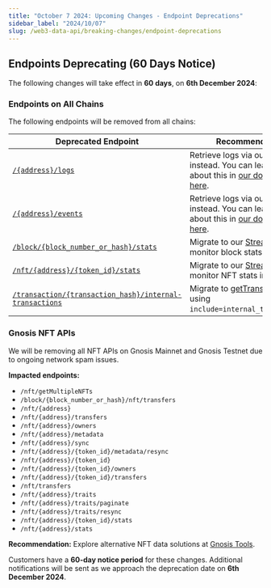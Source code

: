 ```yaml
---
title: "October 7 2024: Upcoming Changes - Endpoint Deprecations"
sidebar_label: "2024/10/07"
slug: /web3-data-api/breaking-changes/endpoint-deprecations
---
```


## Endpoints Deprecating (60 Days Notice)

The following changes will take effect in **60 days**, on **6th December 2024**:

### Endpoints on All Chains
The following endpoints will be removed from all chains:

| Deprecated Endpoint | Recommendation |
| ---------------------------------- | -------------------------------------- | 
| [`/{address}/logs`](/web3-data-api/evm/reference/get-contract-logs) | Retrieve logs via our RPC nodes instead. You can learn more about this in [our documentation here](/rpc-nodes/reference/eth_getLogs). |
| [`/{address}/events`](/web3-data-api/evm/reference/get-contract-events) | Retrieve logs via our RPC nodes instead. You can learn more about this in [our documentation here](/rpc-nodes/reference/eth_getLogs). |
| [`/block/{block_number_or_hash}/stats`](/web3-data-api/evm/reference/get-block-stats) | Migrate to our [Streams API](/streams-api/evm) to monitor block stats in real time. |
| [`/nft/{address}/{token_id}/stats`](/web3-data-api/evm/reference/get-nft-token-stats) | Migrate to our [Streams API](/streams-api/evm) to monitor NFT stats in real time. |
| [`/transaction/{transaction_hash}/internal-transactions`](/web3-data-api/evm/reference/get-internal-transactions) | Migrate to [getTransactionHash](/web3-data-api/evm/reference/get-transaction) using `include=internal_transactions`. |

### Gnosis NFT APIs

We will be removing all NFT APIs on Gnosis Mainnet and Gnosis Testnet due to ongoing network spam issues.

**Impacted endpoints:**

- `/nft/getMultipleNFTs`
- `/block/{block_number_or_hash}/nft/transfers`
- `/nft/{address}`
- `/nft/{address}/transfers`
- `/nft/{address}/owners`
- `/nft/{address}/metadata`
- `/nft/{address}/sync`
- `/nft/{address}/{token_id}/metadata/resync`
- `/nft/{address}/{token_id}`
- `/nft/{address}/{token_id}/owners`
- `/nft/{address}/{token_id}/transfers`
- `/nft/transfers`
- `/nft/{address}/traits`
- `/nft/{address}/traits/paginate`
- `/nft/{address}/traits/resync`
- `/nft/{address}/{token_id}/stats`
- `/nft/{address}/stats`

**Recommendation:** Explore alternative NFT data solutions at [Gnosis Tools](https://docs.gnosischain.com/tools/).

Customers have a **60-day notice period** for these changes. Additional notifications will be sent as we approach the deprecation date on **6th December 2024**.
